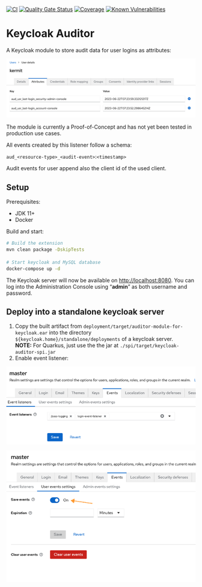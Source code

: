 [![CI](https://github.com/ContinuousSecurityTooling/keycloak-auditor/actions/workflows/build.yml/badge.svg)](https://github.com/ContinuousSecurityTooling/keycloak-auditor/actions/workflows/build.yml)
[![Quality Gate Status](https://sonarcloud.io/api/project_badges/measure?project=ContinuousSecurityTooling_keycloak-auditor&metric=alert_status)](https://sonarcloud.io/dashboard?id=ContinuousSecurityTooling_keycloak-auditor)
[![Coverage](https://sonarcloud.io/api/project_badges/measure?project=ContinuousSecurityTooling_keycloak-auditor&metric=coverage)](https://sonarcloud.io/dashboard?id=ContinuousSecurityTooling_keycloak-auditor)
[![Known Vulnerabilities](https://snyk.io/test/github/ContinuousSecurityTooling/keycloak-auditor/badge.svg)](https://snyk.io/test/github/ContinuousSecurityTooling/keycloak-auditor)

# Keycloak Auditor

A Keycloak module to store audit data for user logins as attributes:

![](.docs/example_user-auditing.png)

The module is currently a Proof-of-Concept and has not yet been tested in production use cases.

All events created by this listener follow a schema:

`aud_<resource-type>_<audit-event>`:`<timestamp>`

Audit events for user append also the client id of the used client.

## Setup

Prerequisites:
* JDK 11+
* Docker

Build and start:

```bash
# Build the extension
mvn clean package -DskipTests

# Start keycloak and MySQL database
docker-compose up -d
```

The Keycloak server will now be available on <http://localhost:8080>. You can log into the Administration Console using “**admin**” as both username and password.

## Deploy into a standalone keycloak server

1. Copy the built artifact from `deployment/target/auditor-module-for-keycloak.ear` into the directory `${keycloak.home}/standalone/deployments` of a keycloak server.  
**NOTE:** For Quarkus, just use the the jar at `./spi/target/keycloak-auditor-spi.jar`
2. Enable event listener:

![](.docs/keycloak-realm-event-config-step1.png)

![](.docs/keycloak-realm-event-config-step2.png)
